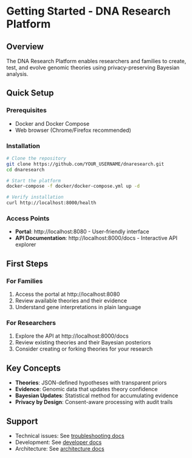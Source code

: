 # Getting Started - DNA Research Platform

## Overview
The DNA Research Platform enables researchers and families to create, test, and evolve genomic theories using privacy-preserving Bayesian analysis.

## Quick Setup

### Prerequisites
- Docker and Docker Compose
- Web browser (Chrome/Firefox recommended)

### Installation
```bash
# Clone the repository
git clone https://github.com/YOUR_USERNAME/dnaresearch.git
cd dnaresearch

# Start the platform
docker-compose -f docker/docker-compose.yml up -d

# Verify installation
curl http://localhost:8000/health
```

### Access Points
- **Portal**: http://localhost:8080 - User-friendly interface
- **API Documentation**: http://localhost:8000/docs - Interactive API explorer

## First Steps

### For Families
1. Access the portal at http://localhost:8080
2. Review available theories and their evidence
3. Understand gene interpretations in plain language

### For Researchers
1. Explore the API at http://localhost:8000/docs
2. Review existing theories and their Bayesian posteriors
3. Consider creating or forking theories for your research

## Key Concepts
- **Theories**: JSON-defined hypotheses with transparent priors
- **Evidence**: Genomic data that updates theory confidence
- **Bayesian Updates**: Statistical method for accumulating evidence
- **Privacy by Design**: Consent-aware processing with audit trails

## Support
- Technical issues: See [troubleshooting docs](../troubleshooting/)
- Development: See [developer docs](../developer/)
- Architecture: See [architecture docs](../architecture/)